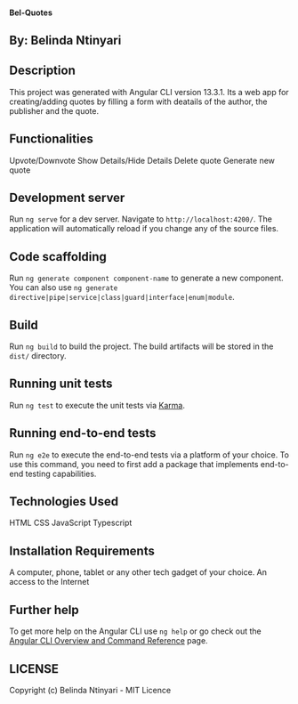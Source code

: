 
#### Bel-Quotes


## By: Belinda Ntinyari

## Description
This project was generated with Angular CLI version 13.3.1. Its a web app for creating/adding quotes by filling a form with deatails of the author, the publisher and the quote. 

## Functionalities
Upvote/Downvote
Show Details/Hide Details
Delete quote
Generate new quote

## Development server
Run `ng serve` for a dev server. Navigate to `http://localhost:4200/`. The application will automatically reload if you change any of the source files.

## Code scaffolding
Run `ng generate component component-name` to generate a new component. You can also use `ng generate directive|pipe|service|class|guard|interface|enum|module`.

## Build
Run `ng build` to build the project. The build artifacts will be stored in the `dist/` directory.

## Running unit tests
Run `ng test` to execute the unit tests via [Karma](https://karma-runner.github.io).

## Running end-to-end tests
Run `ng e2e` to execute the end-to-end tests via a platform of your choice. To use this command, you need to first add a package that implements end-to-end testing capabilities.

## Technologies Used 
HTML
CSS
JavaScript
Typescript

## Installation Requirements
A computer, phone, tablet or any other tech gadget of your choice. 
An access to the Internet

## Further help
To get more help on the Angular CLI use `ng help` or go check out the [Angular CLI Overview and Command Reference](https://angular.io/cli) page.

## LICENSE
Copyright (c) Belinda Ntinyari - MIT Licence
